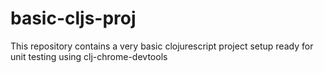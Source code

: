 # basic-cljs-proj
This repository contains a very basic clojurescript project setup ready for unit testing using clj-chrome-devtools
